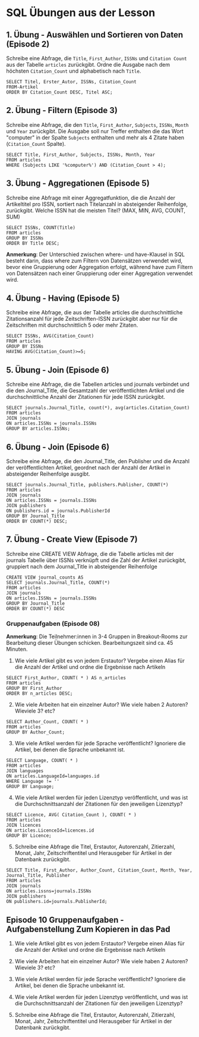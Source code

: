 # SQL Übungen aus der Lesson

## 1. Übung - Auswählen und Sortieren von Daten (Episode 2)

Schreibe eine Abfrage, die `Title`, `First_Author`, `ISSNs` und `Citation Count` aus 
der Tabelle `articles` zurückgibt. Ordne die Ausgabe nach dem höchsten `Citation_Count` und alphabetisch nach `Title`.

```
SELECT Titel, Erster_Autor, ISSNs, Citation_Count
FROM-Artikel
ORDER BY Citation_Count DESC, Titel ASC;
```

## 2. Übung - Filtern (Episode 3)

Schreibe eine Abfrage, die den `Title`, `First_Author`, `Subjects`, `ISSNs`, `Month` und `Year` zurückgibt. 
Die Ausgabe soll nur Treffer enthalten die das Wort "computer" in der Spalte `Subjects` enthalten 
und mehr als 4 Zitate haben (`Citation_Count` Spalte).

```
SELECT Title, First_Author, Subjects, ISSNs, Month, Year
FROM articles
WHERE (Subjects LIKE '%computer%') AND (Citation_Count > 4);
```
## 3. Übung - Aggregationen (Episode 5)

Schreibe eine Abfrage mit einer Aggregatfunktion, die die Anzahl 
der Artikeltitel pro ISSN, sortiert nach Titelanzahl in absteigender 
Reihenfolge, zurückgibt. Welche ISSN hat die meisten Titel? 
(MAX, MIN, AVG, COUNT, SUM)
```
SELECT ISSNs, COUNT(Title)
FROM articles
GROUP BY ISSNs
ORDER BY Title DESC;
```
**Anmerkung**: Der Unterschied zwischen where- und have-Klausel in SQL besteht darin, 
dass where zum Filtern von Datensätzen verwendet wird, bevor eine 
Gruppierung oder Aggregation erfolgt, während have zum Filtern von 
Datensätzen nach einer Gruppierung oder einer Aggregation verwendet wird.

## 4. Übung - Having (Episode 5)

Schreibe eine Abfrage, die aus der Tabelle articles die 
durchschnittliche Zitationsanzahl für jede Zeitschriften-ISSN 
zurückgibt aber nur für die Zeitschriften mit durchschnittlich 
5 oder mehr Zitaten.
```
SELECT ISSNs, AVG(Citation_Count)
FROM articles
GROUP BY ISSNs
HAVING AVG(Citation_Count)>=5;
```
## 5. Übung  - Join (Episode 6)

Schreibe eine Abfrage, die die Tabellen articles und journals verbindet 
und die den Journal_Title, die Gesamtzahl der veröffentlichten Artikel 
und die durchschnittliche Anzahl der Zitationen für jede ISSN 
zurückgibt.
```
SELECT journals.Journal_Title, count(*), avg(articles.Citation_Count)
FROM articles
JOIN journals
ON articles.ISSNs = journals.ISSNs
GROUP BY articles.ISSNs;
```
## 6. Übung - Join (Episode 6)

Schreibe eine Abfrage, die den Journal_Title, den Publisher und 
die Anzahl der veröffentlichten Artikel, geordnet nach der Anzahl der 
Artikel in absteigender Reihenfolge ausgibt.
```
SELECT journals.Journal_Title, publishers.Publisher, COUNT(*)
FROM articles
JOIN journals
ON articles.ISSNs = journals.ISSNs
JOIN publishers
ON publishers.id = journals.PublisherId
GROUP BY Journal_Title
ORDER BY COUNT(*) DESC;
```
## 7. Übung - Create View (Episode 7)

Schreibe eine CREATE VIEW Abfrage, die die Tabelle articles mit der journals Tabelle 
über ISSNs verknüpft und die Zahl der Artikel zurückgibt, gruppiert nach dem Journal_Title in absteigender Reihenfolge
```
CREATE VIEW journal_counts AS
SELECT journals.Journal_Title, COUNT(*)
FROM articles
JOIN journals
ON articles.ISSNs = journals.ISSNs
GROUP BY Journal_Title
ORDER BY COUNT(*) DESC
```
### Gruppenaufgaben (Episode 08)

**Anmerkung**: Die Teilnehmer:innen in 3-4 Gruppen in Breakout-Rooms zur Bearbeitung dieser Übungen schicken. Bearbeitungszeit sind ca. 45 Minuten.

1. Wie viele Artikel gibt es von jedem Erstautor? Vergebe einen Alias für die Anzahl der Artikel und ordne die Ergebnisse nach Artikeln
```
SELECT First_Author, COUNT( * ) AS n_articles
FROM articles
GROUP BY First_Author
ORDER BY n_articles DESC;
```
2. Wie viele Arbeiten hat ein einzelner Autor? Wie viele haben 2 Autoren? Wieviele 3? etc?
```
SELECT Author_Count, COUNT( * )
FROM articles
GROUP BY Author_Count;
```
3. Wie viele Artikel werden für jede Sprache veröffentlicht? Ignoriere die Artikel, bei denen die Sprache unbekannt ist.
```
SELECT Language, COUNT( * )
FROM articles
JOIN languages
ON articles.LanguageId=languages.id
WHERE Language != ''
GROUP BY Language;
```
4. Wie viele Artikel werden für jeden Lizenztyp veröffentlicht, und was ist die Durchschnittsanzahl der Zitationen für den jeweiligen Lizenztyp?
```
SELECT Licence, AVG( Citation_Count ), COUNT( * )
FROM articles
JOIN licences
ON articles.LicenceId=licences.id
GROUP BY Licence;
```
5. Schreibe eine Abfrage die Titel, Erstautor, Autorenzahl, Zitierzahl, Monat, Jahr, Zeitschriftentitel und Herausgeber für Artikel in der Datenbank zurückgibt.
```
SELECT Title, First_Author, Author_Count, Citation_Count, Month, Year, Journal_Title, Publisher
FROM articles
JOIN journals
ON articles.issns=journals.ISSNs
JOIN publishers
ON publishers.id=journals.PublisherId;
```

## Episode 10 Gruppenaufgaben - Aufgabenstellung Zum Kopieren in das Pad

1. Wie viele Artikel gibt es von jedem Erstautor? Vergebe einen Alias für die Anzahl der Artikel und ordne die Ergebnisse nach Artikeln

2. Wie viele Arbeiten hat ein einzelner Autor? Wie viele haben 2 Autoren? Wieviele 3? etc?

3. Wie viele Artikel werden für jede Sprache veröffentlicht? Ignoriere die Artikel, bei denen die Sprache unbekannt ist.

4. Wie viele Artikel werden für jeden Lizenztyp veröffentlicht, und was ist die Durchschnittsanzahl der Zitationen für den jeweiligen Lizenztyp?

5. Schreibe eine Abfrage die Titel, Erstautor, Autorenzahl, Zitierzahl, Monat, Jahr, Zeitschriftentitel und Herausgeber für Artikel in der Datenbank zurückgibt.
